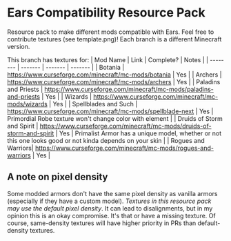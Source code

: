 # Ears Compatibility Resource Pack
Resource pack to make different mods compatible with Ears. Feel free to contribute textures (see template.png)!
Each branch is a different Minecraft version.

This branch has textures for:
| Mod Name | Link | Complete? | Notes |
| -------- | ------- | ------- |  ------- |
| Botania | https://www.curseforge.com/minecraft/mc-mods/botania | Yes |
| Archers | https://www.curseforge.com/minecraft/mc-mods/archers | Yes |
| Paladins and Priests | https://www.curseforge.com/minecraft/mc-mods/paladins-and-priests | Yes |
| Wizards | https://www.curseforge.com/minecraft/mc-mods/wizards | Yes |
| Spellblades and Such | https://www.curseforge.com/minecraft/mc-mods/spellblade-next | Yes | Primordial Robe texture won't change color with element |
| Druids of Storm and Spirit | https://www.curseforge.com/minecraft/mc-mods/druids-of-storm-and-spirit | Yes | Primalist Armor has a unique model, whether or not this one looks good or not kinda depends on your skin |
| Rogues and Warriors| https://www.curseforge.com/minecraft/mc-mods/rogues-and-warriors | Yes |

## A note on pixel density
Some modded armors don't have the same pixel density as vanilla armors (especially if they have a custom model). 
*Textures in this resource pack may use the default pixel density*. It can lead to disalignments, but in my opinion this is an okay compromise. It's that or have a missing texture.
Of course, same-density textures will have higher priority in PRs than default-density textures.
